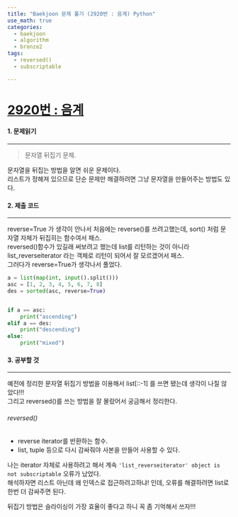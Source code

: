 ```yaml
---
title: "Baekjoon 문제 풀기 (2920번 : 음계) Python"
use_math: true
categories:
  - baekjoon
  - algorithm
  - bronze2
tags:
  - reversed()
  - subscriptable

---
```



# [2920번 : 음계](https://www.acmicpc.net/problem/2920)



#### 1. 문제읽기
---

> 문자열 뒤집기 문제.   

문자열을 뒤집는 방법을 알면 쉬운 문제이다.  
리스트가 정해져 있으므로 단순 문제만 해결하려면 그냥 문자열을 만들어주는 방법도 있다.  






#### 2. 제출 코드 
---

reverse=True 가 생각이 안나서 처음에는 reverse()를 쓰려고했는데, sort() 처럼 문자열 자체가 뒤집히는 함수여서 패스.  
reversed()함수가 있길래 써보려고 했는데 list를 리턴하는 것이 아니라 list_reverseiterator 라는 객체로 리턴이 되어서 잘 모르겠어서 패스.  
그러다가 reverse=True가 생각나서 풀었다.  

```python
a = list(map(int, input().split()))
asc = [1, 2, 3, 4, 5, 6, 7, 8]
des = sorted(asc, reverse=True)


if a == asc:
    print("ascending")
elif a == des:
    print("descending")
else:
    print("mixed")
```





#### 3. 공부할 것
---

예전에 정리한 문자열 뒤집기 방법을 이용해서 list[::-1] 를 쓰면 됐는데 생각이 나질 않았다!!!  
그리고 reversed()를 쓰는 방법을 잘 몰랐어서 궁금해서 정리한다.  

###### reversed()

* reverse iterator를 반환하는 함수.  
* list, tuple 등으로 다시 감싸줘야 사본을 만들어 사용할 수 있다.   

나는 iterator 자체로 사용하려고 해서 계속 `'list_reverseiterator' object is not subscriptable` 오류가 났었다.    
해석하자면 리스트 아닌데 왜 인덱스로 접근하려고하냐! 인데, 오류를 해결하려면 list로 한번 더 감싸주면 된다.  





뒤집기 방법은 슬라이싱이 가장 효율이 좋다고 하니 꼭 좀 기억해서 쓰자!!!  

